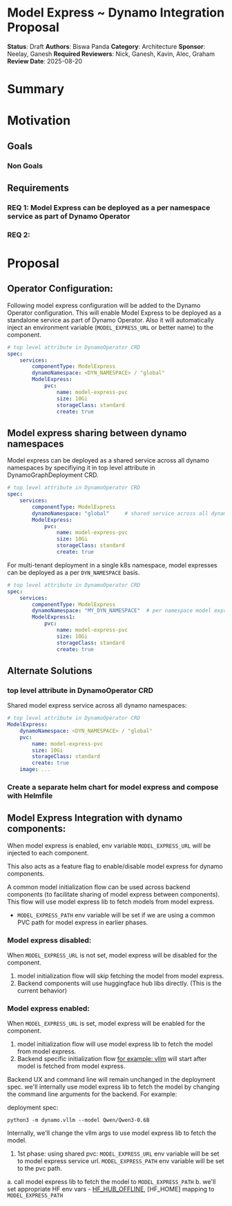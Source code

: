 # Model Express ~ Dynamo Integration Proposal
**Status**: Draft
**Authors**: Biswa Panda
**Category**: Architecture
**Sponsor**: Neelay, Ganesh
**Required Reviewers**: Nick, Ganesh, Kavin,  Alec, Graham
**Review Date**: 2025-08-20

# Summary
# Motivation
## Goals
### Non Goals
## Requirements

### REQ 1: Model Express can be deployed as a per namespace service as part of Dynamo Operator
### REQ 2:  

# Proposal

## Operator Configuration:
Following model express configuration will be added to the Dynamo Operator configuration.
This will enable Model Express to be deployed as a standalone service as part of Dynamo Operator.
Also it will automatically inject an environment variable (`MODEL_EXPRESS_URL` or better name) to the component.

```yaml
# top level attribute in DynamoOperator CRD
spec:
    services:
        componentType: ModelExpress
        dynamoNamespace: <DYN_NAMESPACE> / "global"
        ModelExpress:
            pvc:
                name: model-express-pvc
                size: 10Gi
                storageClass: standard
                create: true

```

## Model express sharing between dynamo namespaces

Model express can be deployed as a shared service across all dynamo namespaces  by specifiying it in top level attribute in DynamoGraphDeployment CRD.

```yaml
# top level attribute in DynamoOperator CRD
spec:
    services:
        componentType: ModelExpress
        dynamoNamespace: "global"     # shared service across all dynamo namespaces
        ModelExpress:
            pvc:
                name: model-express-pvc
                size: 10Gi
                storageClass: standard
                create: true
```

For multi-tenant deployment in a single k8s namespace, model expresses can be deployed as a per `DYN_NAMESPACE` basis.

```yaml
# top level attribute in DynamoOperator CRD
spec:
    services:
        componentType: ModelExpress
        dynamoNamespace: "MY_DYN_NAMESPACE"  # per namespace model express service  
        ModelExpress1:
            pvc:
                name: model-express-pvc
                size: 10Gi
                storageClass: standard
                create: true
```

## Alternate Solutions

### top level attribute in DynamoOperator CRD
Shared model express service across all dynamo namespaces:
```yaml
# top level attribute in DynamoOperator CRD
ModelExpress:
    dynamoNamespace: <DYN_NAMESPACE> / "global"
    pvc:
        name: model-express-pvc
        size: 10Gi
        storageClass: standard
        create: true
    image: ...
```

### Create a separate helm chart for model express and compose with Helmfile


## Model Express Integration with dynamo components:

When model express is enabled, env variable `MODEL_EXPRESS_URL` will be injected to each component.

This also acts as a feature flag to enable/disable model express for dynamo components.

A common model initialization flow can be used across backend components (to facilitate sharing of model express between components). This flow will use model express lib to fetch models from model express.

- `MODEL_EXPRESS_PATH` env variable will be set if we are using a common PVC path for model express in earlier phases.

### Model express disabled:
When `MODEL_EXPRESS_URL` is not set, model express will be disabled for the component.
1. model initialization flow will skip fetching the model from model express.
2. Backend components will use huggingface hub libs directly. (This is the current behavior)

### Model express enabled:
When `MODEL_EXPRESS_URL` is set, model express will be enabled for the component.

1. model initialization flow will use model express lib to fetch the model from model express.
2. Backend specific initialization flow [for example: vllm]() will start after model is fetched from model express.

Backend UX and command line will remain unchanged in the deployment spec. we'll internally use model express lib to fetch the model by changing the command line arguments for the backend. 
For example: 

deployment spec:
```
python3 -m dynamo.vllm --model Qwen/Qwen3-0.6B 
```

Internally, we'll change the vllm args to use model express lib to fetch the model.

1. 1st phase: using shared pvc: 
`MODEL_EXPRESS_URL` env variable will be set to model express service url.
`MODEL_EXPRESS_PATH` env variable will be set to the pvc path.

a. call model express lib to fetch the model to `MODEL_EXPRESS_PATH`
b. we'll set appropriate HF env vars - [HF_HUB_OFFLINE](https://huggingface.co/docs/huggingface_hub/en/package_reference/environment_variables#hfhuboffline), [HF_HOME] mapping to `MODEL_EXPRESS_PATH`
